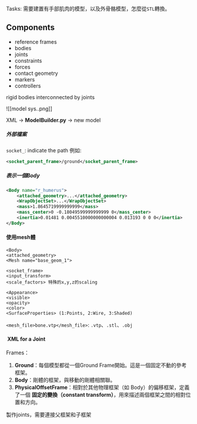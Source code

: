 
Tasks: 需要建置有手部肌肉的模型，以及外骨骼模型，怎麼從`STL`轉換。
## Components
- reference frames
- bodies
- joints
- constraints
- forces
- contact geometry
- markers
- controllers

rigid bodies interconnected by joints

![[model sys..png]]

XML -> **ModelBuilder.py** -> new model

##### 外部檔案
 `socket_`: indicate the path
例如: 
```XML
<socket_parent_frame>/ground</socket_parent_frame>
```

##### 表示一個Body
```XML
<Body name="r_humerus">
    <attached_geometry>...</attached_geometry>
    <WrapObjectSet>...</WrapObjectSet>
    <mass>1.8645719999999999</mass>
    <mass_center>0 -0.18049599999999999 0</mass_center>
    <inertia>0.01481 0.0045510000000000004 0.013193 0 0 0</inertia>
</Body>
```

#### 使用mesh體
```
<Body>
<attached_geometry>
<Mesh name="base_geom_1">
```

```
<socket_frame>
<input_transform>
<scale_factors> 特殊的x,y,z的scaling
```

```
<Appearance>
<visible>
<opacity>
<color>
<SurfaceProperties> (1:Points, 2:Wire, 3:Shaded)
```

`<mesh_file>bone.vtp</mesh_file>`: `.vtp`、`.stl`、`.obj`

####  XML for a Joint
Frames：
1. **Ground**：每個模型都從一個Ground Frame開始。這是一個固定不動的參考框架。
2. **Body**：剛體的框架，與移動的剛體相關聯。
3. **PhysicalOffsetFrame**：相對於其他物理框架（如 Body）的偏移框架，定義了一個 **固定的變換（constant transform）**，用來描述兩個框架之間的相對位置和方向。

製作joints，需要連接父框架和子框架


